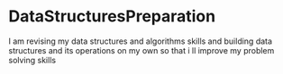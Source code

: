 # DataStructuresPreparation
I am revising my data structures and algorithms skills and building data structures and its operations on my own so that i ll improve my problem solving skills
